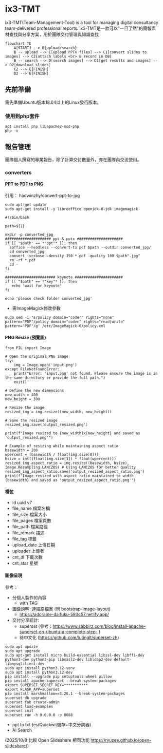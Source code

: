# ix3-TMT 
ix3-TMT(Team-Management-Tool) is a tool for managing digital consultancy team-delivered professional reports.
ix3-TMT是一款可以"一目了然"的簡報素材查找與分享方案，用於團隊交付管理與知識查找

```mermaid
flowchart TD
    A[START] --> B{upload/search}
    B -- upload --> C[upload PPTX files] --> C1[convert slides to images] --> C2[attach labels <br> & record in DB]
    B -- search --> D[search images] --> D1[get results and images] --> D2[download slides]
    C2 --> E[FINISH]
    D2 --> E[FINISH]
```

## 先前準備 ##
需先準備Ubuntu版本18.04以上的Linux發行版本。

### 使用到php套件
```
apt install php libapache2-mod-php
php -v
```

## 報告管理 ##
團隊個人撰寫的專業報告，除了計算交付數量外，亦在團隊內交流使用。

### converters ###
#### PPT to PDF to PNG
引用： hadwinzhy/convert-ppt-to-jpg
<pre><code>sudo apt-get update 
sudo apt-get install -y libreoffice openjdk-8-jdk imagemagick</code></pre>

<pre><code>#!/bin/bash

path=${1}

mkdir -p converted_jpg
##################### ppt & pptx #####################
if [[ "$path" == *"ppt"* ]]; then
  soffice --headless --convert-to pdf $path --outdir converted_jpg/
  cd converted_jpg
  convert -verbose -density 150 *.pdf -quality 100 $path".jpg"
  rm -rf *.pdf
  cd -
fi

####################### keynote ######################
if [[ "$path" == *"key"* ]]; then
   echo 'wait for keynote'
fi

echo 'please check folder converted_jpg'
</code></pre>

- 需ImageMagick修改參數
<pre><code>sudo sed -i 's/policy domain="coder" rights="none" pattern="PDF"/policy domain="coder" rights="read|write" pattern="PDF"/g' /etc/ImageMagick-6/policy.xml</code></pre>

#### PNG Resize (預覽圖)
```
from PIL import Image

# Open the original PNG image
try:
    img = Image.open('input.png')
except FileNotFoundError:
    print("Error: 'input.png' not found. Please ensure the image is in the same directory or provide the full path.")
    exit()

# Define the new dimensions
new_width = 400
new_height = 300

# Resize the image
resized_img = img.resize((new_width, new_height))

# Save the resized image
resized_img.save('output_resized.png')

print(f"Image resized to {new_width}x{new_height} and saved as 'output_resized.png'")

# Example of resizing while maintaining aspect ratio
basewidth = 200
wpercent = (basewidth / float(img.size[0]))
hsize = int((float(img.size[1]) * float(wpercent)))
resized_img_aspect_ratio = img.resize((basewidth, hsize), Image.Resampling.LANCZOS) # Using LANCZOS for better quality
resized_img_aspect_ratio.save('output_resized_aspect_ratio.png')
print(f"Image resized with aspect ratio maintained to width {basewidth} and saved as 'output_resized_aspect_ratio.png'")
```


#### 欄位
- id uuid v7
- file_name 檔案名稱
- file_size 檔案大小
- file_pages 檔案頁數
- file_path 檔案路徑
- file_remark 描述
- file_tag 標籤
- upload_date 上傳日期
- uploader 上傳者
- cnt_dl 下載次數
- cnt_star 星號

#### 圖像呈現 ####
參考：
 - 分個人製作的內容
   - with TAG  
 - 圖像說明: 連結原檔案 (同 bootstrap-image-layout)
   - https://adorable-daifuku-580c57.netlify.app/
 - 交付分享統計:
   - superset (參考：https://www.sabbirz.com/blog/install-apache-superset-on-ubuntu-a-complete-step- )
   - 待中文化 (https://github.com/lutinglt/superset-zh)
```
sudo apt update
sudo apt upgrade
sudo apt-get install micro build-essential libssl-dev libffi-dev python3-dev python3-pip libsasl2-dev libldap2-dev default-libmysqlclient-dev
sudo apt install python3.12-venv
sudo apt install python3.12-dev
pip install --upgrade pip setuptools wheel pillow 
pip install apache-superset --break-system-packages
export SUPERSET_SECRET_KEY=***********
export FLASK_APP=superset
pip install marshmallow==3.20.1 --break-system-packages
superset db upgrade
superset fab create-admin
superset load-examples
superset init
superset run -h 0.0.0.0 -p 8088
```  

 - ppt to txt (es/Quickwit儲存+中文分詞器)
 - AI Search


(2025/10/8:比較 Open Slideshare 相同功能 https://ryuzee.github.io/open-slideshare/)
